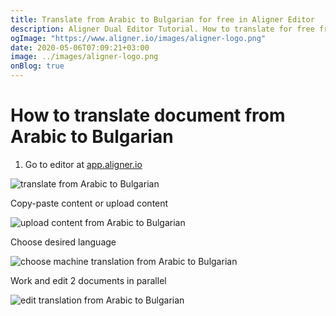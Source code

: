 ```yaml
---
title: Translate from Arabic to Bulgarian for free in Aligner Editor
description: Aligner Dual Editor Tutorial. How to translate for free from Arabic to Bulgarian. Aligner is multilingual document management platform. 
ogImage: "https://www.aligner.io/images/aligner-logo.png"
date: 2020-05-06T07:09:21+03:00
image: ../images/aligner-logo.png
onBlog: true
---
```


# How to translate document from Arabic to Bulgarian

1. Go to editor at [app.aligner.io](https://app.aligner.io "Aligner App web page")

![translate from Arabic to Bulgarian](../aligner-blank-editor.png "translate from Arabic to Bulgarian")

Copy-paste content or upload content

![upload content from Arabic to Bulgarian](../aligner-uploaded-document.png "upload content from Arabic to Bulgarian")

Choose desired language

![choose machine translation from Arabic to Bulgarian](../aligner-language-dropdown.png "choose machine translation from Arabic to Bulgarian")

Work and edit 2 documents in parallel

![edit translation from Arabic to Bulgarian](../aligner-double-sitded-editor.png "edit translation from Arabic to Bulgarian")

